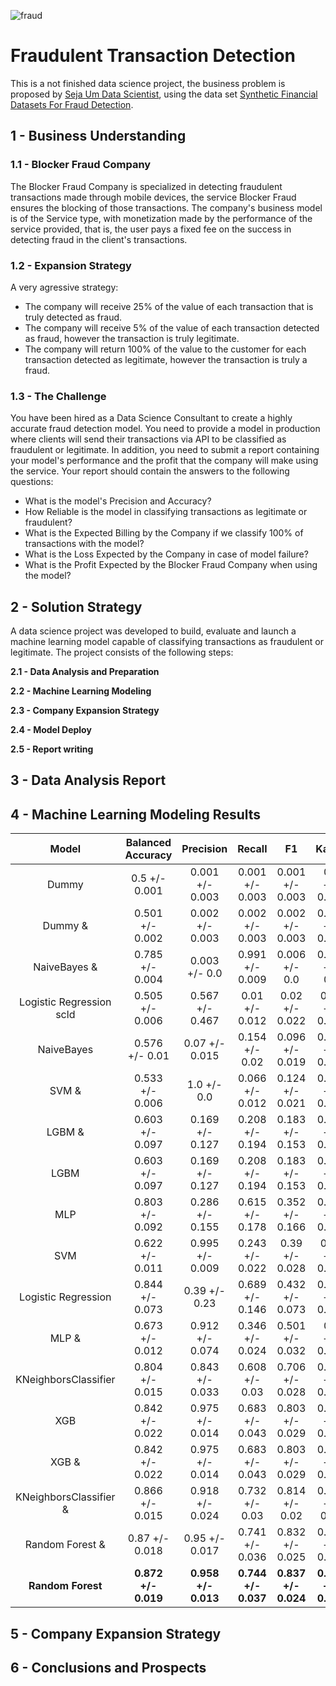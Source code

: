 ![fraud](https://user-images.githubusercontent.com/44379044/131612132-7b78ceaa-09f9-4eef-b86a-b3979fae2909.png)

# **Fraudulent Transaction Detection**

This is a not finished data science project, the business problem is proposed by [Seja Um Data Scientist](https://sejaumdatascientist.com/crie-uma-solucao-para-fraudes-em-transacoes-financeiras-usando-machine-learning/), using the data set [Synthetic Financial Datasets For Fraud Detection](https://www.kaggle.com/ealaxi/paysim1).

## **1 - Business Understanding**
### 1.1 - Blocker Fraud Company
The Blocker Fraud Company is specialized in detecting fraudulent transactions made through mobile devices, the service Blocker Fraud ensures the blocking of those transactions. The company's business model is of the Service type, with monetization made by the performance of the service provided, that is, the user pays a fixed fee on the success in detecting fraud in the client's transactions.

### 1.2 - Expansion Strategy
A very agressive strategy:
*   The company will receive 25% of the value of each transaction that is truly detected as fraud.
*   The company will receive 5% of the value of each transaction detected as fraud, however the transaction is truly legitimate.
*   The company will return 100% of the value to the customer for each transaction detected as legitimate, however the transaction is truly a fraud.

### 1.3 - The Challenge
You have been hired as a Data Science Consultant to create a highly accurate fraud detection model. You need to provide a model in production where clients will send their transactions via API to be classified as fraudulent or legitimate. In addition, you need to submit a report containing your model's performance and the profit that the company will make using the service. Your report should contain the answers to the following questions:
*   What is the model's Precision and Accuracy?
*   How Reliable is the model in classifying transactions as legitimate or fraudulent?
*   What is the Expected Billing by the Company if we classify 100% of transactions with the model?
*   What is the Loss Expected by the Company in case of model failure?
*   What is the Profit Expected by the Blocker Fraud Company when using the model?

## **2 - Solution Strategy**
A data science project was developed to build, evaluate and launch a machine learning model capable of classifying transactions as fraudulent or legitimate. The project consists of the following steps:

**2.1 - Data Analysis and Preparation**

**2.2 - Machine Learning Modeling**

**2.3 - Company Expansion Strategy**

**2.4 - Model Deploy**

**2.5 - Report writing**

## **3 - Data Analysis Report**

## **4 - Machine Learning Modeling Results**
|Model| Balanced Accuracy |  Precision  |    Recall   |      F1     |      Kappa     |
|:---------:|:-----------------:|:-----------:|:-----------:|:-----------:|:--------------:|
|Dummy|   0.5 +/- 0.001 |	0.001 +/- 0.003 |	0.001 +/- 0.003 |	0.001 +/- 0.003	| 0.0 +/- 0.003 |
|Dummy &|0.501 +/- 0.002	|0.002 +/- 0.003|	0.002 +/- 0.003|	0.002 +/- 0.003|	0.001 +/- 0.003|
|NaiveBayes &|	0.785 +/- 0.004	|0.003 +/- 0.0|	0.991 +/- 0.009	|0.006 +/- 0.0	|0.004 +/- 0.0|
|Logistic Regression scld|	0.505 +/- 0.006|	0.567 +/- 0.467|	0.01 +/- 0.012|	0.02 +/- 0.022|	0.02 +/- 0.022|
|NaiveBayes|	0.576 +/- 0.01|	0.07 +/- 0.015|	0.154 +/- 0.02|	0.096 +/- 0.019|	0.094 +/- 0.019|
|SVM &|	0.533 +/- 0.006|	1.0 +/- 0.0|	0.066 +/- 0.012|	0.124 +/- 0.021|	0.124 +/- 0.021|
|LGBM &|	0.603 +/- 0.097|	0.169 +/- 0.127|	0.208 +/- 0.194|	0.183 +/- 0.153|	0.182 +/- 0.153|
|LGBM|	0.603 +/- 0.097|	0.169 +/- 0.127|	0.208 +/- 0.194|	0.183 +/- 0.153|	0.182 +/- 0.153|
|MLP|	0.803 +/- 0.092|	0.286 +/- 0.155|	0.615 +/- 0.178|	0.352 +/- 0.166|	0.351 +/- 0.166|
|SVM|	0.622 +/- 0.011|	0.995 +/- 0.009|	0.243 +/- 0.022|	0.39 +/- 0.028|	0.39 +/- 0.028|
|Logistic Regression|	0.844 +/- 0.073|	0.39 +/- 0.23| 0.689 +/- 0.146|	0.432 +/- 0.073|	0.431 +/- 0.073|
|MLP &|	0.673 +/- 0.012	|0.912 +/- 0.074|	0.346 +/- 0.024|	0.501 +/- 0.032|	0.5 +/- 0.032|
|KNeighborsClassifier|	0.804 +/- 0.015|	0.843 +/- 0.033|	0.608 +/- 0.03|	0.706 +/- 0.028	|0.705 +/- 0.028|
|XGB|	0.842 +/- 0.022	|0.975 +/- 0.014|	0.683 +/- 0.043|	0.803 +/- 0.029|	0.802 +/- 0.029|
|XGB &|	0.842 +/- 0.022|	0.975 +/- 0.014|	0.683 +/- 0.043|	0.803 +/- 0.029|	0.802 +/- 0.029|
|KNeighborsClassifier &|	0.866 +/- 0.015|	0.918 +/- 0.024|	0.732 +/- 0.03|	0.814 +/- 0.02|	0.813 +/- 0.02|
|Random Forest &|	0.87 +/- 0.018|	0.95 +/- 0.017|	0.741 +/- 0.036|	0.832 +/- 0.025|	0.832 +/- 0.025|
|**Random Forest**|**0.872 +/- 0.019**	|**0.958 +/- 0.013**|**0.744 +/- 0.037**	|**0.837 +/- 0.024**	|**0.837 +/- 0.024**|

## **5 - Company Expansion Strategy**

## **6 - Conclusions and Prospects**

